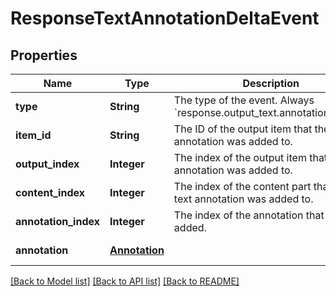 # ResponseTextAnnotationDeltaEvent
## Properties

| Name | Type | Description | Notes |
|------------ | ------------- | ------------- | -------------|
| **type** | **String** | The type of the event. Always &#x60;response.output_text.annotation.added&#x60;.  | [default to null] |
| **item\_id** | **String** | The ID of the output item that the text annotation was added to.  | [default to null] |
| **output\_index** | **Integer** | The index of the output item that the text annotation was added to.  | [default to null] |
| **content\_index** | **Integer** | The index of the content part that the text annotation was added to.  | [default to null] |
| **annotation\_index** | **Integer** | The index of the annotation that was added.  | [default to null] |
| **annotation** | [**Annotation**](Annotation.md) |  | [default to null] |

[[Back to Model list]](../README.md#documentation-for-models) [[Back to API list]](../README.md#documentation-for-api-endpoints) [[Back to README]](../README.md)

